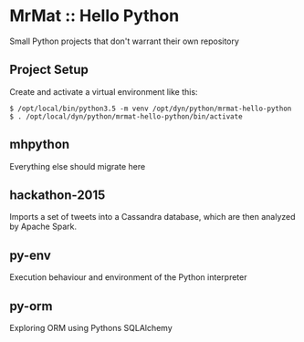 # MrMat :: Hello Python

Small Python projects that don't warrant their own repository

## Project Setup

Create and activate a virtual environment like this:

```
$ /opt/local/bin/python3.5 -m venv /opt/dyn/python/mrmat-hello-python
$ . /opt/local/dyn/python/mrmat-hello-python/bin/activate
```

## mhpython

Everything else should migrate here

## hackathon-2015

Imports a set of tweets into a Cassandra database, which are then analyzed by Apache Spark.

## py-env

Execution behaviour and environment of the Python interpreter

## py-orm

Exploring ORM using Pythons SQLAlchemy
